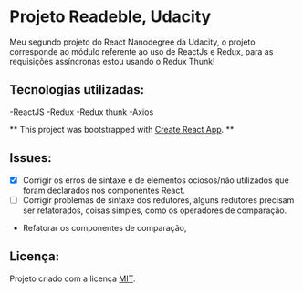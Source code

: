 # Projeto Readeble, Udacity

Meu segundo projeto do React Nanodegree da Udacity, o projeto corresponde ao módulo referente ao uso de ReactJs e Redux, para as requisições assíncronas estou usando o Redux Thunk!

## Tecnologias utilizadas:

-ReactJS
-Redux
-Redux thunk
-Axios

** This project was bootstrapped with [Create React App](https://github.com/facebook/create-react-app). **

## Issues:

- [x] Corrigir os erros de sintaxe e de elementos ociosos/não utilizados que foram declarados nos componentes React.
- [ ] Corrigir problemas de sintaxe dos redutores, alguns redutores precisam ser refatorados, coisas simples, como os operadores de comparação.
- Refatorar os componentes de comparação,

## Licença:

Projeto criado com a licença [MIT](https://www.mit.edu/~amini/LICENSE.md).
